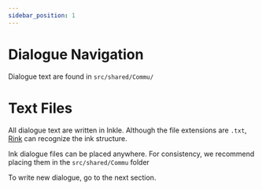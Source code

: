 ```yaml
---
sidebar_position: 1
---
```


# Dialogue Navigation

Dialogue text are found in `src/shared/Commu/`

# Text Files

All dialogue text are written in Inkle. Although the file extensions are `.txt`, [Rink](https://github.com/vlazed/rink) can recognize the ink structure.

Ink dialogue files can be placed anywhere. For consistency, we recommend placing them in the `src/shared/Commu` folder

To write new dialogue, go to the next section.

